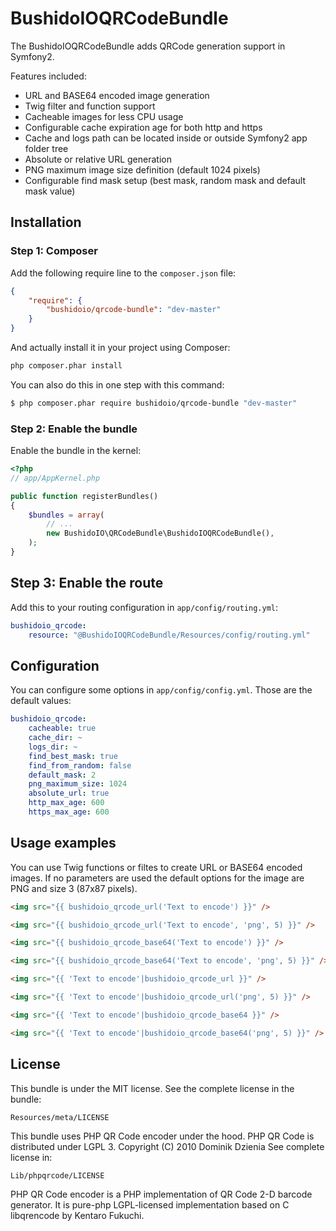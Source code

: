 BushidoIOQRCodeBundle
=====================

The BushidoIOQRCodeBundle adds QRCode generation support in Symfony2.

Features included:

- URL and BASE64 encoded image generation
- Twig filter and function support
- Cacheable images for less CPU usage
- Configurable cache expiration age for both http and https
- Cache and logs path can be located inside or outside Symfony2 app folder tree
- Absolute or relative URL generation
- PNG maximum image size definition (default 1024 pixels)
- Configurable find mask setup (best mask, random mask and default mask value)

Installation
------------
### Step 1: Composer
Add the following require line to the `composer.json` file:
``` json
{
    "require": {
        "bushidoio/qrcode-bundle": "dev-master"
    }
}
```
And actually install it in your project using Composer:
``` bash
php composer.phar install
```
You can also do this in one step with this command:
``` bash
$ php composer.phar require bushidoio/qrcode-bundle "dev-master"
```

### Step 2: Enable the bundle

Enable the bundle in the kernel:

``` php
<?php
// app/AppKernel.php

public function registerBundles()
{
    $bundles = array(
        // ...
        new BushidoIO\QRCodeBundle\BushidoIOQRCodeBundle(),
    );
}
```

## Step 3: Enable the route

Add this to your routing configuration in `app/config/routing.yml`:

``` yaml
bushidoio_qrcode:
    resource: "@BushidoIOQRCodeBundle/Resources/config/routing.yml"
```

Configuration
-------------
You can configure some options in `app/config/config.yml`. Those are the default
values:

``` yaml
bushidoio_qrcode:
    cacheable: true
    cache_dir: ~
    logs_dir: ~
    find_best_mask: true
    find_from_random: false
    default_mask: 2
    png_maximum_size: 1024
    absolute_url: true
    http_max_age: 600
    https_max_age: 600
```

Usage examples
--------------
You can use Twig functions or filtes to create URL or BASE64 encoded images.
If no parameters are used the default options for the image are PNG and size 3
(87x87 pixels).

``` html
<img src="{{ bushidoio_qrcode_url('Text to encode') }}" />

<img src="{{ bushidoio_qrcode_url('Text to encode', 'png', 5) }}" />

<img src="{{ bushidoio_qrcode_base64('Text to encode') }}" />

<img src="{{ bushidoio_qrcode_base64('Text to encode', 'png', 5) }}" />

<img src="{{ 'Text to encode'|bushidoio_qrcode_url }}" />

<img src="{{ 'Text to encode'|bushidoio_qrcode_url('png', 5) }}" />

<img src="{{ 'Text to encode'|bushidoio_qrcode_base64 }}" />

<img src="{{ 'Text to encode'|bushidoio_qrcode_base64('png', 5) }}" />
```

License
-------

This bundle is under the MIT license. See the complete license in the bundle:

    Resources/meta/LICENSE

This bundle uses PHP QR Code encoder under the hood. PHP QR Code is distributed
under LGPL 3. Copyright (C) 2010 Dominik Dzienia <deltalab at poczta dot fm>
See complete license in:

    Lib/phpqrcode/LICENSE

PHP QR Code encoder is a PHP implementation of QR Code 2-D barcode generator.
It is pure-php LGPL-licensed implementation based on C libqrencode by Kentaro
Fukuchi.
